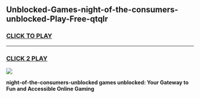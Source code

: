 
## Unblocked-Games-night-of-the-consumers-unblocked-Play-Free-qtqlr
<h3>
<a href="https://premium76.site?title=night-of-the-consumers-unblocked&ref=18A1">CLICK TO PLAY</a></h3>
<hr>

<h3>
<a href="https://premium76.site?title=night-of-the-consumers-unblocked&ref=18A1">CLICK 2 PLAY</a>
  
</h3>

<a href="https://premium76.site?title=night-of-the-consumers-unblocked&ref=18A1"><img src="https://clearcache.store/games.png"></a>


**night-of-the-consumers-unblocked games unblocked: Your Gateway to Fun and Accessible Online Gaming**
